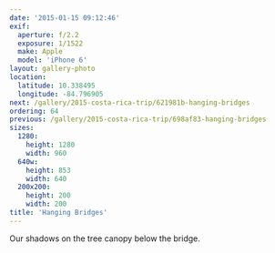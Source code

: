 ```yaml
---
date: '2015-01-15 09:12:46'
exif:
  aperture: f/2.2
  exposure: 1/1522
  make: Apple
  model: 'iPhone 6'
layout: gallery-photo
location:
  latitude: 10.338495
  longitude: -84.796905
next: /gallery/2015-costa-rica-trip/621981b-hanging-bridges
ordering: 64
previous: /gallery/2015-costa-rica-trip/698af83-hanging-bridges
sizes:
  1280:
    height: 1280
    width: 960
  640w:
    height: 853
    width: 640
  200x200:
    height: 200
    width: 200
title: 'Hanging Bridges'
---
```


Our shadows on the tree canopy below the bridge.
